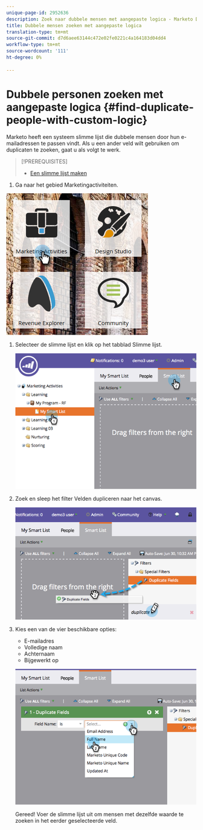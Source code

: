 ```yaml
---
unique-page-id: 2952636
description: Zoek naar dubbele mensen met aangepaste logica - Marketo Docs - Productdocumentatie
title: Dubbele mensen zoeken met aangepaste logica
translation-type: tm+mt
source-git-commit: d7d6aee63144c472e02fe0221c4a164183d04dd4
workflow-type: tm+mt
source-wordcount: '111'
ht-degree: 0%

---
```



# Dubbele personen zoeken met aangepaste logica {#find-duplicate-people-with-custom-logic}

Marketo heeft een systeem slimme lijst die dubbele mensen door hun e-mailadressen te passen vindt. Als u een ander veld wilt gebruiken om duplicaten te zoeken, gaat u als volgt te werk.

>[!PREREQUISITES]
>
>* [Een slimme lijst maken](../../../../product-docs/core-marketo-concepts/smart-lists-and-static-lists/creating-a-smart-list/create-a-smart-list.md)

>



1. Ga naar het gebied Marketingactiviteiten.

![](assets/ma-2.png)

1. Selecteer de slimme lijst en klik op het tabblad Slimme lijst.

   ![](assets/two-4.png)

1. Zoek en sleep het filter Velden dupliceren naar het canvas.

   ![](assets/three-4.png)

1. Kies een van de vier beschikbare opties:

   * E-mailadres
   * Volledige naam
   * Achternaam
   * Bijgewerkt op

   ![](assets/four-2.png)

   Gereed! Voer de slimme lijst uit om mensen met dezelfde waarde te zoeken in het eerder geselecteerde veld.

